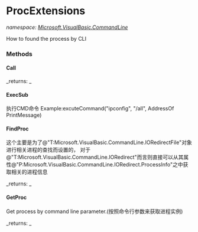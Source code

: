 ﻿
# ProcExtensions
_namespace: [Microsoft.VisualBasic.CommandLine](N-Microsoft.VisualBasic.CommandLine.md)_

How to found the process by CLI

### Methods

#### Call


_returns: _
#### ExecSub
执行CMD命令
 Example:excuteCommand("ipconfig", "/all", AddressOf PrintMessage)
#### FindProc
这个主要是为了@"T:Microsoft.VisualBasic.CommandLine.IORedirectFile"对象进行相关进程的查找而设置的，
 对于@"T:Microsoft.VisualBasic.CommandLine.IORedirect"而言则直接可以从其属性@"P:Microsoft.VisualBasic.CommandLine.IORedirect.ProcessInfo"之中获取相关的进程信息

_returns: _
#### GetProc
Get process by command line parameter.(按照命令行参数来获取进程实例)

_returns: _



